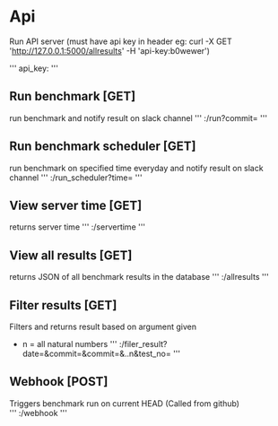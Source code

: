 # Api 
Run API server (must have api key in header eg: curl -X GET 'http://127.0.0.1:5000/allresults' -H 'api-key:b0wewer')

'''
api_key: <api key>
'''

## Run benchmark [GET] 
run benchmark and notify result on slack channel
'''
<ip-address>:<port no>/run?commit=<Commit hash>
'''

## Run benchmark scheduler [GET] 
run benchmark on specified time everyday and notify result on slack channel
'''
<ip-address>:<port no>/run_scheduler?time=<Server time>
'''

## View server time [GET]
returns server time
'''
<ip-address>:<port no>/servertime
'''

## View all results [GET]
returns JSON of all benchmark results in the database
'''
<ip-address>:<port no>/allresults 
'''

## Filter results [GET]
Filters and returns result based on argument given
- n = all natural numbers 
'''
<ip-address>:<port no>/filer_result?date=<reverse order for mysql>&commit=<commit hash>&commit=<commit hash>&..n&test_no=<int>
'''

## Webhook [POST]
Triggers benchmark run on current HEAD (Called from github)  
'''
<ip-address>:<port no>/webhook
'''